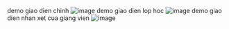 demo giao dien chinh
![image](https://github.com/nhamtrieu/qlsv_lam_do_an/assets/86067685/be9404f1-3273-4720-934e-09ed8b87ddf3)
demo giao dien lop hoc
![image](https://github.com/nhamtrieu/qlsv_lam_do_an/assets/86067685/c3f7c9c3-5882-4410-bd79-64a20d7ef857)
demo giao dien nhan xet cua giang vien
![image](https://github.com/nhamtrieu/qlsv_lam_do_an/assets/86067685/ad5a7b5d-b30f-48cf-b5af-0a8242e8238e)
